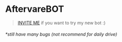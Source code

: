 # AftervareBOT

> [INVITE ME](https://discord.com/api/oauth2/authorize?client_id=927193694937952276&permissions=8&scope=applications.commands%20bot) if you want to try my new bot :)

###### *still have many bugs (not recommend for daily drive)

